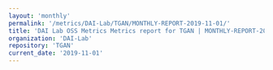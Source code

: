 ```yaml
---
layout: 'monthly'
permalink: '/metrics/DAI-Lab/TGAN/MONTHLY-REPORT-2019-11-01/'
title: 'DAI Lab OSS Metrics Metrics report for TGAN | MONTHLY-REPORT-2019-11-01'
organization: 'DAI-Lab'
repository: 'TGAN'
current_date: '2019-11-01'
---
```

